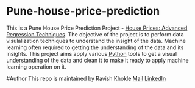 # Pune-house-price-prediction


This is a Pune House Price Prediction Project - [House Prices: Advanced Regression Techniques](https://www.kaggle.com/saipavansaketh/pune-house-data?select=Pune+house+data.csv). The objective of the project is to perform data visulalization techniques to understand the insight of the data. Machine learning often required to getting the understanding of the data and its insights. This project aims apply various [Python](https://www.python.org/) tools to get a visual understanding of the data and clean it to make it ready to apply machine learning operation on it.


#Author
This repo is maintained by Ravish Khokle
[Mail](khokler@gmail.com) 
[LinkedIn](https://www.linkedin.com/in/ravishkhokle/)
